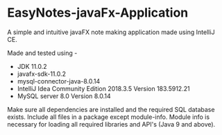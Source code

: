 # EasyNotes-javaFx-Application
A simple and intuitive javaFX note making application made using IntelliJ CE.

Made and tested using -

* JDK 11.0.2
* javafx-sdk-11.0.2
* mysql-connector-java-8.0.14
* IntelliJ Idea Community Edition 2018.3.5 Version 183.5912.21
* MySQL server 8.0 Version 8.0.14

Make sure all dependencies are installed and the required SQL database exists. Include all files in a package except module-info. Module info is necessary for loading all required libraries and API's (Java 9 and above).
